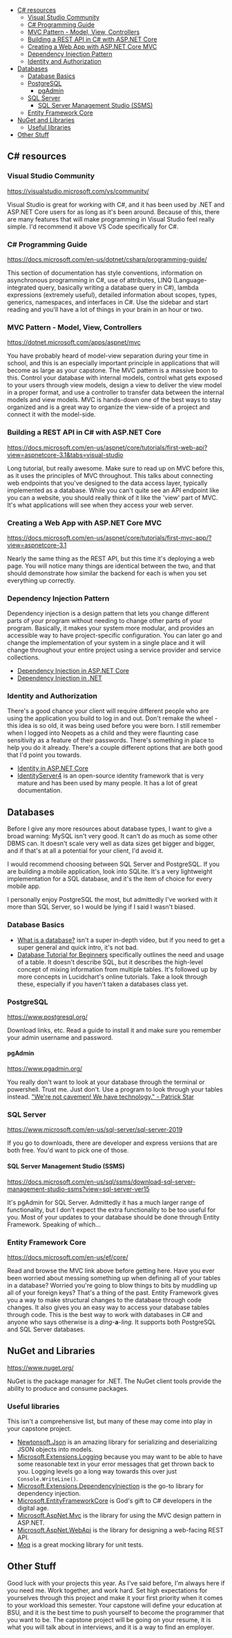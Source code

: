 - [C# resources](#c-resources)
  - [Visual Studio Community](#visual-studio-community)
  - [C# Programming Guide](#c-programming-guide)
  - [MVC Pattern - Model, View, Controllers](#mvc-pattern---model-view-controllers)
  - [Building a REST API in C# with ASP.NET Core](#building-a-rest-api-in-c-with-aspnet-core)
  - [Creating a Web App with ASP.NET Core MVC](#creating-a-web-app-with-aspnet-core-mvc)
  - [Dependency Injection Pattern](#dependency-injection-pattern)
  - [Identity and Authorization](#identity-and-authorization)
- [Databases](#databases)
  - [Database Basics](#database-basics)
  - [PostgreSQL](#postgresql)
    - [pgAdmin](#pgadmin)
  - [SQL Server](#sql-server)
    - [SQL Server Management Studio (SSMS)](#sql-server-management-studio-ssms)
  - [Entity Framework Core](#entity-framework-core)
- [NuGet and Libraries](#nuget-and-libraries)
  - [Useful libraries](#useful-libraries)
- [Other Stuff](#other-stuff)

## C# resources

### Visual Studio Community

https://visualstudio.microsoft.com/vs/community/

Visual Studio is great for working with C#, and it has been used by .NET and ASP.NET Core users for as long as it's been around. Because of this, there are many features that will make programming in Visual Studio feel really simple. I'd recommend it above VS Code specifically for C#.

### C# Programming Guide

https://docs.microsoft.com/en-us/dotnet/csharp/programming-guide/

This section of documentation has style conventions, information on asynchronous programming in C#, use of attributes, LINQ (Language-integrated query, basically writing a database query in C#), lambda expressions (extremely useful), detailed information about scopes, types, generics, namespaces, and interfaces in C#. Use the sidebar and start reading and you'll have a lot of things in your brain in an hour or two.

### MVC Pattern - Model, View, Controllers

https://dotnet.microsoft.com/apps/aspnet/mvc

You have probably heard of model-view separation during your time in school, and this is an especially important principle in applications that will become as large as your capstone. The MVC pattern is a massive boon to this. Control your database with internal models, control what gets exposed to your users through view models, design a view to deliver the view model in a proper format, and use a controller to transfer data between the internal models and view models. MVC is hands-down one of the best ways to stay organized and is a great way to organize the view-side of a project and connect it with the model-side.

### Building a REST API in C# with ASP.NET Core

https://docs.microsoft.com/en-us/aspnet/core/tutorials/first-web-api?view=aspnetcore-3.1&tabs=visual-studio

Long tutorial, but really awesome. Make sure to read up on MVC before this, as it uses the principles of MVC throughout. This talks about connecting web endpoints that you've designed to the data access layer, typically implemented as a database. While you can't quite see an API endpoint like you can a website, you should really think of it like the 'view' part of MVC. It's what applications will see when they access your web server.

### Creating a Web App with ASP.NET Core MVC

https://docs.microsoft.com/en-us/aspnet/core/tutorials/first-mvc-app/?view=aspnetcore-3.1

Nearly the same thing as the REST API, but this time it's deploying a web page. You will notice many things are identical between the two, and that should demonstrate how similar the backend for each is when you set everything up correctly.

### Dependency Injection Pattern

Dependency injection is a design pattern that lets you change different parts of your program without needing to change other parts of your program. Basically, it makes your system more modular, and provides an accessible way to have project-specific configuration. You can later go and change the implementation of your system in a single place and it will change throughout your entire project using a service provider and service collections.

- [Dependency Injection in ASP.NET Core](https://docs.microsoft.com/en-us/aspnet/core/fundamentals/dependency-injection?view=aspnetcore-3.1)
- [Dependency Injection in .NET](https://docs.microsoft.com/en-us/dotnet/core/extensions/dependency-injection)
  
### Identity and Authorization

There's a good chance your client will require different people who are using the application you build to log in and out. Don't remake the wheel - this idea is so old, it was being used before you were born. I still remember when I logged into Neopets as a child and they were flaunting case sensitivity as a feature of their passwords. There's something in place to help you do it already. There's a couple different options that are both good that I'd point you towards.

- [Identity in ASP.NET Core](https://docs.microsoft.com/en-us/aspnet/core/security/authentication/identity?view=aspnetcore-3.1&tabs=visual-studio)
- [IdentityServer4](https://identityserver4.readthedocs.io/en/latest/#) is an open-source identity framework that is very mature and has been used by many people. It has a lot of great documentation.

## Databases

Before I give any more resources about database types, I want to give a broad warning: MySQL isn't very good. It can't do as much as some other DBMS can. It doesn't scale very well as data sizes get bigger and bigger, and if that's at all a potential for your client, I'd avoid it.

I would recommend choosing between SQL Server and PostgreSQL. If you are building a mobile application, look into SQLite. It's a very lightweight implementation for a SQL database, and it's the item of choice for every mobile app.

I personally enjoy PostgreSQL the most, but admittedly I've worked with it more than SQL Server, so I would be lying if I said I wasn't biased.

### Database Basics

- [What is a database?](https://www.youtube.com/watch?v=_Q07-8e3UbI) isn't a super in-depth video, but if you need to get a super general and quick intro, it's not bad.
- [Database Tutorial for Beginners](https://www.youtube.com/watch?v=wR0jg0eQsZA) specifically outlines the need and usage of a table. It doesn't describe SQL, but it describes the high-level concept of mixing information from multiple tables. It's followed up by more concepts in Lucidchart's online tutorials. Take a look through these, especially if you haven't taken a databases class yet.

### PostgreSQL

https://www.postgresql.org/

Download links, etc. Read a guide to install it and make sure you remember your admin username and password.

#### pgAdmin

https://www.pgadmin.org/

You really don't want to look at your database through the terminal or powershell. Trust me. Just don't. Use a program to look through your tables instead. ["We're not cavemen! We have technology." - Patrick Star](https://www.youtube.com/watch?v=2_0BrcV-Txo)

### SQL Server

https://www.microsoft.com/en-us/sql-server/sql-server-2019

If you go to downloads, there are developer and express versions that are both free. You'd want to pick one of those.

#### SQL Server Management Studio (SSMS)

https://docs.microsoft.com/en-us/sql/ssms/download-sql-server-management-studio-ssms?view=sql-server-ver15

It's pgAdmin for SQL Server. Admittedly it has a much larger range of functionality, but I don't expect the extra functionality to be too useful for you. Most of your updates to your database should be done through Entity Framework. Speaking of which...

### Entity Framework Core

https://docs.microsoft.com/en-us/ef/core/

Read and browse the MVC link above before getting here. Have you ever been worried about messing something up when defining all of your tables in a database? Worried you're going to blow things to bits by muddling up all of your foreign keys? That's a thing of the past. Entity Framework gives you a way to make structural changes to the database through code changes. It also gives you an easy way to access your database tables through code. This is the best way to work with databases in C# and anyone who says otherwise is a *ding*-**a**-*ling*. It supports both PostgreSQL and SQL Server databases.

## NuGet and Libraries

https://www.nuget.org/

NuGet is the package manager for .NET. The NuGet client tools provide the ability to produce and consume packages.

### Useful libraries

This isn't a comprehensive list, but many of these may come into play in your capstone project.

- [Newtonsoft.Json](https://www.nuget.org/packages/Newtonsoft.Json/) is an amazing library for serializing and deserializing JSON objects into models.
- [Microsoft.Extensions.Logging](https://www.nuget.org/packages/Microsoft.Extensions.Logging/5.0.0-rc.1.20451.14) because you may want to be able to have some reasonable text in your error messages that get thrown back to you. Logging levels go a long way towards this over just `Console.WriteLine()`.
- [Microsoft.Extensions.DependencyInjection](https://www.nuget.org/packages/Microsoft.Extensions.DependencyInjection/5.0.0-rc.1.20451.14) is the go-to library for dependency injection.
- [Microsoft.EntityFrameworkCore](https://www.nuget.org/packages/Microsoft.EntityFrameworkCore/5.0.0-rc.1.20451.13) is God's gift to C# developers in the digital age.
- [Microsoft.AspNet.Mvc](https://www.nuget.org/packages/Microsoft.AspNet.Mvc/) is the library for using the MVC design pattern in ASP.NET.
- [Microsoft.AspNet.WebApi](https://www.nuget.org/packages/Microsoft.AspNet.WebApi/) is the library for designing a web-facing REST API.
- [Moq](https://www.nuget.org/packages/Moq/) is a great mocking library for unit tests.

## Other Stuff

Good luck with your projects this year. As I've said before, I'm always here if you need me. Work together, and work hard. Set high expectations for yourselves through this project and make it your first priority when it comes to your workload this semester. Your capstone will define your education at BSU, and it is the best time to push yourself to become the programmer that you want to be. The capstone project will be going on your resume, it is what you will talk about in interviews, and it is a way to find an employer.
